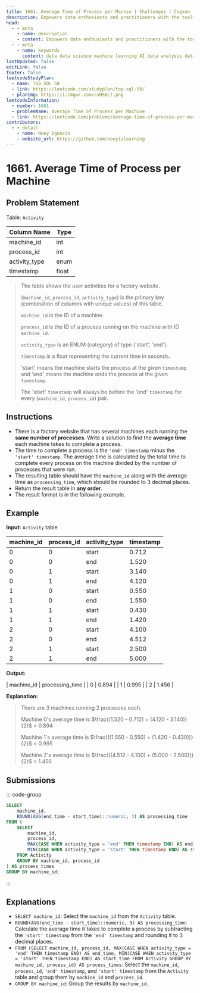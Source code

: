 ```yaml
---
title: 1661. Average Time of Process per Machin | Challenges | Cogxen
description: Empowers data enthusiasts and practitioners with the tools and knowledge to unlock the potential of data.
head:
  - - meta
    - name: description
    - content: Empowers data enthusiasts and practitioners with the tools and knowledge to unlock the potential of data.
  - - meta
    - name: keywords
      content: data data science machine learning AI data analysis data-driven data enthusiasts data practitioners
lastUpdated: false
editLink: false
footer: false
leetcodeStudyPlan:
  - name: Top SQL 50
  - link: https://leetcode.com/studyplan/top-sql-50/
  - planImg: https://i.imgur.com/cxH56Lt.png
leetcodeInformation:
  - number: 1661
  - problemName: Average Time of Process per Machine
  - link: https://leetcode.com/problems/average-time-of-process-per-machine/
contributors:
  - - detail
    - name: Noey Ignacio
    - website_url: https://github.com/noeyislearning
---
```


# 1661. Average Time of Process per Machine

## Problem Statement

Table: `Activity`

<ScrollableTableContainer>

| Column Name   | Type  |
| ------------- | ----- |
| machine_id    | int   |
| process_id    | int   |
| activity_type | enum  |
| timestamp     | float |

</ScrollableTableContainer>

> The table shows the user activities for a factory website.
>
> (`machine_id`, `process_id`, `activity_type`) is the primary key (combination of columns with unique values) of this table.
>
> `machine_id` is the ID of a machine.
>
> `process_id` is the ID of a process running on the machine with ID `machine_id`.
>
> `activity_type` is an ENUM (category) of type ('start', 'end').
>
> `timestamp` is a float representing the current time in seconds.
>
> 'start' means the machine starts the process at the given `timestamp` and 'end' means the machine ends the process at the given `timestamp`.
>
> The 'start' `timestamp` will always be before the 'end' `timestamp` for every (`machine_id`, `process_id`) pair.

## Instructions

- There is a factory website that has several machines each running the **same number of processes**. Write a solution to find the **average time** each machine takes to complete a process.
- The time to complete a process is the `'end' timestamp` minus the `'start' timestamp`. The average time is calculated by the total time to complete every process on the machine divided by the number of processes that were run.
- The resulting table should have the `machine_id` along with the average time as `processing_time`, which should be rounded to 3 decimal places.
- Return the result table in **any order**.
- The result format is in the following example.

## Example

**Input:** `Activity` table

<ScrollableTableContainer>

| machine_id | process_id | activity_type | timestamp |
| ---------- | ---------- | ------------- | --------- |
| 0          | 0          | start         | 0.712     |
| 0          | 0          | end           | 1.520     |
| 0          | 1          | start         | 3.140     |
| 0          | 1          | end           | 4.120     |
| 1          | 0          | start         | 0.550     |
| 1          | 0          | end           | 1.550     |
| 1          | 1          | start         | 0.430     |
| 1          | 1          | end           | 1.420     |
| 2          | 0          | start         | 4.100     |
| 2          | 0          | end           | 4.512     |
| 2          | 1          | start         | 2.500     |
| 2          | 1          | end           | 5.000     |

</ScrollableTableContainer>

**Output:**

| machine_id | processing_time |
| 0 | 0.894 |
| 1 | 0.995 |
| 2 | 1.456 |

**Explanation:**

> There are 3 machines running 2 processes each.
>
> Machine 0's average time is
> $\frac{(1.520 - 0.712) + (4.120 - 3.140)}{2}$ = $0.894$
>
> Machine 1's average time is $\frac{((1.550 - 0.550) + (1.420 - 0.430))}{2}$ = $0.995$
>
> Machine 2's average time is $\frac{((4.512 - 4.100) + (5.000 - 2.500))}{2}$ = $1.456$

## Submissions

::: code-group

```sql [PostgreSQL] :line-numbers
SELECT
    machine_id,
    ROUND(AVG(end_time - start_time)::numeric, 3) AS processing_time
FROM (
    SELECT
        machine_id,
        process_id,
        MAX(CASE WHEN activity_type = 'end' THEN timestamp END) AS end_time,
        MIN(CASE WHEN activity_type = 'start' THEN timestamp END) AS start_time
    FROM Activity
    GROUP BY machine_id, process_id
) AS process_times
GROUP BY machine_id;
```

:::

## Explanations

<CustomAccordion title="PostgreSQL" submitted_by="@noeyislearning" submit_website_url="https://github.com/noeyislearning" :collapsed=false>

- `SELECT machine_id`: Select the `machine_id` from the `Activity` table.
- `ROUND(AVG(end_time - start_time)::numeric, 3) AS processing_time`: Calculate the average time it takes to complete a process by subtracting the `'start' timestamp` from the `'end' timestamp` and rounding it to 3 decimal places.
- `FROM (SELECT machine_id, process_id, MAX(CASE WHEN activity_type = 'end' THEN timestamp END) AS end_time, MIN(CASE WHEN activity_type = 'start' THEN timestamp END) AS start_time FROM Activity GROUP BY machine_id, process_id) AS process_times`: Select the `machine_id`, `process_id`, `'end' timestamp`, and `'start' timestamp` from the `Activity` table and group them by `machine_id` and `process_id`.
- `GROUP BY machine_id`: Group the results by `machine_id`.

</CustomAccordion>
